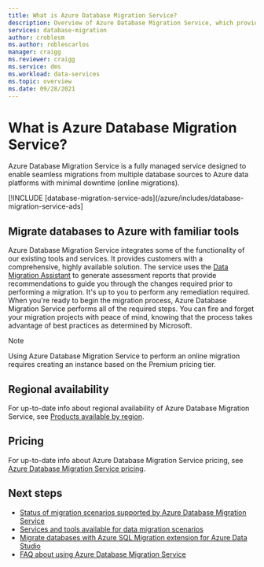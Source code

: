 ```yaml
---
title: What is Azure Database Migration Service? 
description: Overview of Azure Database Migration Service, which provides seamless migrations from many database sources to Azure Data platforms.
services: database-migration
author: croblesm
ms.author: roblescarlos
manager: craigg
ms.reviewer: craigg
ms.service: dms
ms.workload: data-services
ms.topic: overview
ms.date: 09/28/2021
---
```

# What is Azure Database Migration Service?

Azure Database Migration Service is a fully managed service designed to enable seamless migrations from multiple database sources to Azure data platforms with minimal downtime (online migrations).

[!INCLUDE [database-migration-service-ads](/azure/includes/database-migration-service-ads]

## Migrate databases to Azure with familiar tools

Azure Database Migration Service integrates some of the functionality of our existing tools and services. It provides customers with a comprehensive, highly available solution. The service uses the [Data Migration Assistant](/sql/dma/dma-overview) to generate assessment reports that provide recommendations to guide you through the changes required prior to performing a migration. It's up to you to perform any remediation required. When you're ready to begin the migration process, Azure Database Migration Service performs all of the required steps. You can fire and forget your migration projects with peace of mind, knowing that the process takes advantage of best practices as determined by Microsoft. 

> [!NOTE]
> Using Azure Database Migration Service to perform an online migration requires creating an instance based on the Premium pricing tier.

## Regional availability

For up-to-date info about regional availability of Azure Database Migration Service, see [Products available by region](https://azure.microsoft.com/global-infrastructure/services/?products=database-migration).

## Pricing

For up-to-date info about Azure Database Migration Service pricing, see [Azure Database Migration Service pricing](https://azure.microsoft.com/pricing/details/database-migration/).

## Next steps

* [Status of migration scenarios supported by Azure Database Migration Service](resource-scenario-status)
* [Services and tools available for data migration scenarios](dms-tools-matrix)
* [Migrate databases with Azure SQL Migration extension for Azure Data Studio](migration-using-azure-data-studio)
* [FAQ about using Azure Database Migration Service](/azure/dms/faq)